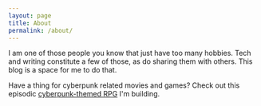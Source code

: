 ```yaml
---
layout: page
title: About
permalink: /about/
---
```

I am one of those people you know that just have too many hobbies. Tech and writing constitute a few of those, as do sharing them with others. This blog is a space for me to do that. 

Have a thing for cyberpunk related movies and games? Check out this episodic [cyberpunk-themed RPG](https://forest-ai.com) I'm building.
